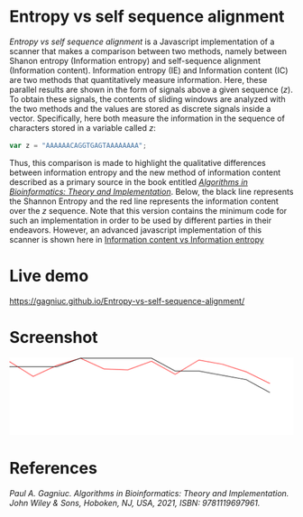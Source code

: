 # Entropy vs self sequence alignment

<i>Entropy vs self sequence alignment</i> is a Javascript implementation of a scanner that makes a comparison between two methods, namely between Shanon entropy (Information entropy) and self-sequence alignment (Information content). Information entropy (IE) and Information content (IC) are two methods that quantitatively measure information. Here, these parallel results are shown in the form of signals above a given sequence (<i>z</i>). To obtain these signals, the contents of sliding windows are analyzed with the two methods and the values are stored as discrete signals inside a vector. Specifically, here both measure the information in the sequence of characters stored in a variable called <i>z</i>:

```js
var z = "AAAAAACAGGTGAGTAAAAAAAA";
```

Thus, this comparison is made to highlight the qualitative differences between information entropy and the new method of information content described as a primary source in the book entitled <i>[Algorithms in Bioinformatics: Theory and Implementation](https://books.google.ro/books?id=y1I5EAAAQBAJ&printsec=frontcover&source=gbs_ge_summary_r&cad=0#v=onepage&q&f=false)</i>. Below, the black line represents the Shannon Entropy and the red line represents the information content over the <i>z</i> sequence. Note that this version contains the minimum code for such an implementation in order to be used by different parties in their endeavors. However, an advanced javascript implementation of this scanner is shown here in [Information content vs Information entropy](https://github.com/Gagniuc/Information-Content-vs-Information-Entropy)

# Live demo

https://gagniuc.github.io/Entropy-vs-self-sequence-alignment/

# Screenshot

<kbd><img src="https://github.com/Gagniuc/Entropy-vs-self-sequence-alignment/blob/main/Entropy%20vs%20self%20sequence%20alignment.png" /></kbd>

# References

<i>Paul A. Gagniuc. Algorithms in Bioinformatics: Theory and Implementation. John Wiley & Sons, Hoboken, NJ, USA, 2021, ISBN: 9781119697961.</i>

